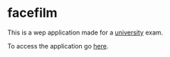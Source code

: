 # facefilm

This is a wep application made for a [university](http://www.poliba.it/ "PoliBA") exam.

To access the application go [here](http://awwa.sytes.net "facefilm site").